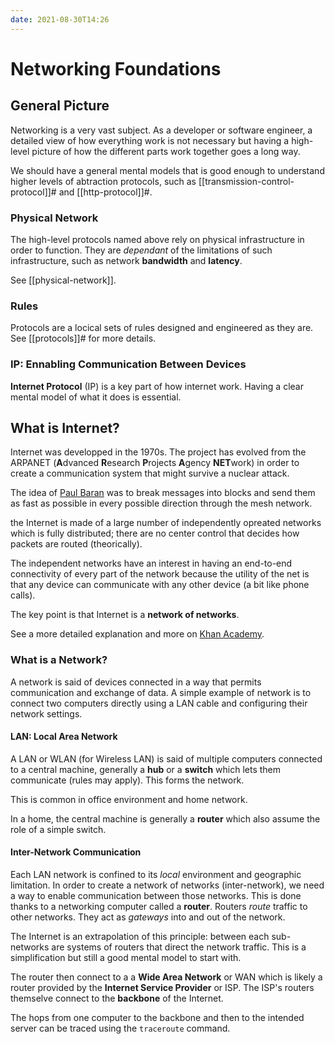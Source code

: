 ```yaml
---
date: 2021-08-30T14:26
---
```


# Networking Foundations

## General Picture

Networking is a very vast subject. As a developer or software engineer, a
detailed view of how everything work is not necessary but having a
high-level picture of how the different parts work together goes a long
way.

We should have a general mental models that is good enough to understand
higher levels of abtraction protocols, such as
[[transmission-control-protocol]]# and [[http-protocol]]#.

### Physical Network

The high-level protocols named above rely on physical infrastructure in
order to function. They are _dependant_ of the limitations of such
infrastructure, such as network **bandwidth** and **latency**.

See [[physical-network]].

### Rules

Protocols are a locical sets of rules designed and engineered as they are.
See [[protocols]]# for more details.

### IP: Ennabling Communication Between Devices

**Internet Protocol** (IP) is a key part of how internet work. Having a
clear mental model of what it does is essential.

## What is Internet?

Internet was developped in the 1970s. The project has evolved from the
ARPANET (**A**dvanced **R**esearch **P**rojects **A**gency **NET**work) in
order to create a communication system that might survive a nuclear attack.

The idea of [Paul Baran](https://en.wikipedia.org/wiki/Paul_Baran) was to
break messages into blocks and send them as fast as possible in every
possible direction through the mesh network.

the Internet is made of a large number of independently opreated networks
which is fully distributed; there are no center control that decides how
packets are routed (theorically).

The independent networks have an interest in having an end-to-end
connectivity of every part of the network because the utility of the net is
that any device can communicate with any other device (a bit like phone
calls).

The key point is that Internet is a **network of networks**.

See a more detailed explanation and more on [Khan
Academy](https://www.khanacademy.org/partner-content/code-org/internet-works/v/what-is-the-internet).

### What is a Network?

A network is said of devices connected in a way that permits communication
and exchange of data. A simple example of network is to connect two
computers directly using a LAN cable and configuring their network
settings.

#### LAN: Local Area Network

A LAN or WLAN (for Wireless LAN) is said of multiple computers connected to
a central machine, generally a **hub** or a **switch** which lets them
communicate (rules may apply). This forms the network.

This is common in office environment and home network.

In a home, the central machine is generally a **router** which also assume
the role of a simple switch.

#### Inter-Network Communication

Each LAN network is confined to its _local_ environment and geographic
limitation. In order to create a network of networks (inter-network), we
need a way to enable communication between those networks. This is done
thanks to a networking computer called a **router**. Routers _route_
traffic to other networks. They act as _gateways_ into and out of the
network.

The Internet is an extrapolation of this principle: between each
sub-networks are systems of routers that direct the network traffic. This
is a simplification but still a good mental model to start with.

The router then connect to a a **Wide Area Network** or WAN which is likely
a router provided by the **Internet Service Provider** or ISP. The ISP's
routers themselve connect to the **backbone** of the Internet.

The hops from one computer to the backbone and then to the intended server
can be traced using the `traceroute` command.
